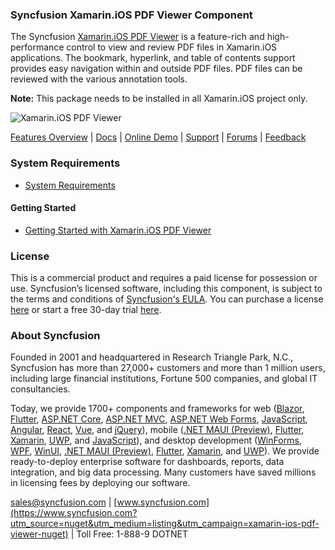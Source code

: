 ### Syncfusion Xamarin.iOS PDF Viewer Component
The Syncfusion [Xamarin.iOS PDF Viewer](https://www.syncfusion.com/xamarin-ios-ui-controls/pdf-viewer?utm_source=nuget&utm_medium=listing&utm_campaign=xamarin-ios-pdf-viewer-nuget) is a feature-rich and high-performance control to view and review PDF files in Xamarin.iOS applications. The bookmark, hyperlink, and table of contents support provides easy navigation within and outside PDF files. PDF files can be reviewed with the various annotation tools.

**Note:** This package needs to be installed in all Xamarin.iOS project only.

![Xamarin.iOS PDF Viewer](https://cdn.syncfusion.com/nuget-readme/xamarin/xamarin_sfpdfviewer_iOS.png)

[Features Overview](https://www.syncfusion.com/xamarin-ios-ui-controls/pdf-viewer?utm_source=nuget&utm_medium=listing&utm_campaign=xamarin-ios-pdf-viewer-nuget) | [Docs](https://help.syncfusion.com/xamarin-ios/sfpdfviewer/overview?utm_source=nuget&utm_medium=listing&utm_campaign=xamarin-ios-pdf-viewer-nuget) | [Online Demo](https://github.com/syncfusion/xamarin-demos?utm_source=nuget&utm_medium=listing&utm_campaign=xamarin-ios-pdf-viewer-nuget) | [Support](https://www.syncfusion.com/support/directtrac/incidents/newincident?utm_source=nuget&utm_medium=listing&utm_campaign=xamarin-ios-pdf-viewer-nuget) | [Forums](https://www.syncfusion.com/forums/xamarin.ios?utm_source=nuget&utm_medium=listing&utm_campaign=xamarin-ios-pdf-viewer-nuget) | [Feedback](https://www.syncfusion.com/feedback/xamarin-ios?utm_source=nuget&utm_medium=listing&utm_campaign=xamarin-ios-pdf-viewer-nuget)

### System Requirements

* [System Requirements](https://help.syncfusion.com/xamarin-ios/installation-and-upgrade/system-requirements?utm_source=nuget&utm_medium=listing&utm_campaign=xamarin-ios-pdf-viewer-nuget)

#### Getting Started

* [Getting Started with Xamarin.iOS PDF Viewer](https://help.syncfusion.com/xamarin-ios/sfpdfviewer/overview?utm_source=nuget&utm_medium=listing&utm_campaign=xamarin-ios-pdf-viewer-nuget)

### License

This is a commercial product and requires a paid license for possession or use. Syncfusion’s licensed software, including this component, is subject to the terms and conditions of [Syncfusion's EULA](https://www.syncfusion.com/eula/es/?utm_source=nuget&utm_medium=listing&utm_campaign=xamarin-ios-pdf-viewer-nuget). You can purchase a license [here](https://www.syncfusion.com/sales/products?utm_source=nuget&utm_medium=listing&utm_campaign=xamarin-ios-pdf-viewer-nuget) or start a free 30-day trial [here](https://www.syncfusion.com/account/manage-trials/start-trials?utm_source=nuget&utm_medium=listing&utm_campaign=xamarin-ios-pdf-viewer-nuget).

### About Syncfusion

Founded in 2001 and headquartered in Research Triangle Park, N.C., Syncfusion has more than 27,000+ customers and more than 1 million users, including large financial institutions, Fortune 500 companies, and global IT consultancies.
 
Today, we provide 1700+ components and frameworks for web ([Blazor](https://www.syncfusion.com/blazor-components?utm_source=nuget&utm_medium=listing&utm_campaign=xamarin-ios-pdf-viewer-nuget), [Flutter](https://www.syncfusion.com/flutter-widgets?utm_source=nuget&utm_medium=listing&utm_campaign=xamarin-ios-pdf-viewer-nuget), [ASP.NET Core](https://www.syncfusion.com/aspnet-core-ui-controls?utm_source=nuget&utm_medium=listing&utm_campaign=xamarin-ios-pdf-viewer-nuget), [ASP.NET MVC](https://www.syncfusion.com/aspnet-mvc-ui-controls?utm_source=nuget&utm_medium=listing&utm_campaign=xamarin-ios-pdf-viewer-nuget), [ASP.NET Web Forms](https://www.syncfusion.com/jquery/aspnet-webforms-ui-controls?utm_source=nuget&utm_medium=listing&utm_campaign=xamarin-ios-pdf-viewer-nuget), [JavaScript](https://www.syncfusion.com/javascript-ui-controls?utm_source=nuget&utm_medium=listing&utm_campaign=xamarin-ios-pdf-viewer-nuget), [Angular](https://www.syncfusion.com/angular-ui-components?utm_source=nuget&utm_medium=listing&utm_campaign=xamarin-ios-pdf-viewer-nuget), [React](https://www.syncfusion.com/react-ui-components?utm_source=nuget&utm_medium=listing&utm_campaign=xamarin-ios-pdf-viewer-nuget), [Vue](https://www.syncfusion.com/vue-ui-components?utm_source=nuget&utm_medium=listing&utm_campaign=xamarin-ios-pdf-viewer-nuget), and [jQuery](https://www.syncfusion.com/jquery-ui-widgets?utm_source=nuget&utm_medium=listing&utm_campaign=xamarin-ios-pdf-viewer-nuget)), mobile ([.NET MAUI (Preview)](https://www.syncfusion.com/maui-controls?utm_source=nuget&utm_medium=listing&utm_campaign=xamarin-ios-pdf-viewer-nuget), [Flutter](https://www.syncfusion.com/flutter-widgets?utm_source=nuget&utm_medium=listing&utm_campaign=xamarin-ios-pdf-viewer-nuget), [Xamarin](https://www.syncfusion.com/xamarin-ui-controls?utm_source=nuget&utm_medium=listing&utm_campaign=xamarin-ios-pdf-viewer-nuget), [UWP](https://www.syncfusion.com/uwp-ui-controls?utm_source=nuget&utm_medium=listing&utm_campaign=xamarin-ios-pdf-viewer-nuget), and [JavaScript](https://www.syncfusion.com/javascript-ui-controls?utm_source=nuget&utm_medium=listing&utm_campaign=xamarin-ios-pdf-viewer-nuget)), and desktop development ([WinForms](https://www.syncfusion.com/winforms-ui-controls?utm_source=nuget&utm_medium=listing&utm_campaign=xamarin-ios-pdf-viewer-nuget), [WPF](https://www.syncfusion.com/wpf-controls?utm_source=nuget&utm_medium=listing&utm_campaign=xamarin-ios-pdf-viewer-nuget), [WinUI](https://www.syncfusion.com/winui-controls?utm_source=nuget&utm_medium=listing&utm_campaign=xamarin-ios-pdf-viewer-nuget), [.NET MAUI (Preview)](https://www.syncfusion.com/maui-controls?utm_source=nuget&utm_medium=listing&utm_campaign=xamarin-ios-pdf-viewer-nuget), [Flutter](https://www.syncfusion.com/flutter-widgets?utm_source=nuget&utm_medium=listing&utm_campaign=xamarin-ios-pdf-viewer-nuget), [Xamarin](https://www.syncfusion.com/xamarin-ui-controls?utm_source=nuget&utm_medium=listing&utm_campaign=xamarin-ios-pdf-viewer-nuget), and [UWP](https://www.syncfusion.com/uwp-ui-controls?utm_source=nuget&utm_medium=listing&utm_campaign=xamarin-ios-pdf-viewer-nuget)). We provide ready-to-deploy enterprise software for dashboards, reports, data integration, and big data processing. Many customers have saved millions in licensing fees by deploying our software.

[sales@syncfusion.com](mailto:sales@syncfusion.com?Subject=Syncfusion%20Xamarin.iOS%20PDFViewer-%20NuGet) | [www.syncfusion.com](https://www.syncfusion.com?utm_source=nuget&utm_medium=listing&utm_campaign=xamarin-ios-pdf-viewer-nuget) | Toll Free: 1-888-9 DOTNET


     


     